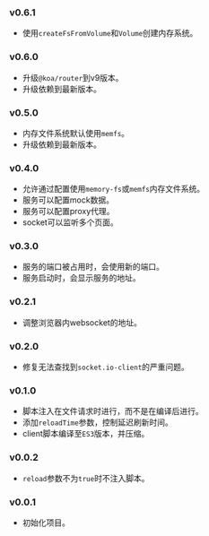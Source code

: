 ### v0.6.1

* 使用`createFsFromVolume`和`Volume`创建内存系统。

### v0.6.0

* 升级`@koa/router`到v9版本。
* 升级依赖到最新版本。

### v0.5.0

* 内存文件系统默认使用`memfs`。
* 升级依赖到最新版本。

### v0.4.0

* 允许通过配置使用`memory-fs`或`memfs`内存文件系统。
* 服务可以配置mock数据。
* 服务可以配置proxy代理。
* socket可以监听多个页面。

### v0.3.0

* 服务的端口被占用时，会使用新的端口。
* 服务启动时，会显示服务的地址。

### v0.2.1

* 调整浏览器内websocket的地址。

### v0.2.0

* 修复无法查找到`socket.io-client`的严重问题。

### v0.1.0

* 脚本注入在文件请求时进行，而不是在编译后进行。
* 添加`reloadTime`参数，控制延迟刷新时间。
* client脚本编译至`ES3`版本，并压缩。

### v0.0.2

* `reload`参数不为`true`时不注入脚本。

### v0.0.1

* 初始化项目。